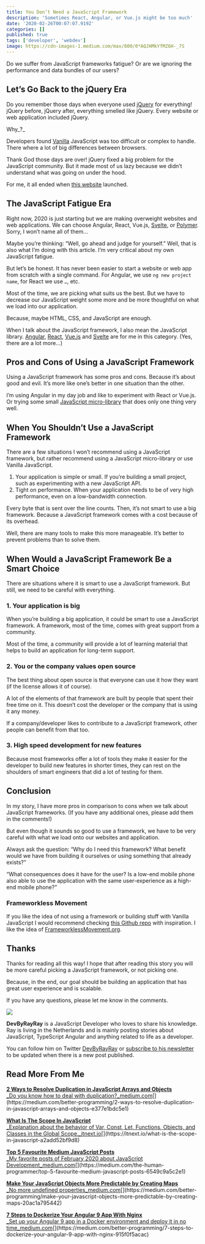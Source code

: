 ```yaml
---
title: You Don’t Need a JavaScript Framework
description: 'Sometimes React, Angular, or Vue.js might be too much'
date: '2020-02-26T00:07:07.919Z'
categories: []
published: true
tags: ['developer', 'webdev']
image: https://cdn-images-1.medium.com/max/800/0*AQJHMkYfMZ6H-_7S
---
```


Do we suffer from JavaScript frameworks fatigue? Or are we ignoring the performance and data bundles of our users?

## Let’s Go Back to the jQuery Era

Do you remember those days when everyone used [jQuery](https://jquery.com/) for everything! jQuery before, jQuery after, everything smelled like jQuery. Every website or web application included jQuery.

Why_?_

Developers found [Vanilla](http://vanilla-js.com/) JavaScript was too difficult or complex to handle. There where a lot of big differences between browsers.

Thank God those days are over! jQuery fixed a big problem for the JavaScript community. But it made most of us lazy because we didn’t understand what was going on under the hood.

For me, it all ended when [this website](http://youmightnotneedjquery.com) launched.

## The JavaScript Fatigue Era

Right now, 2020 is just starting but we are making overweight websites and web applications. We can choose Angular, React, Vue.js, [Svelte](https://svelte.dev/docs), or [Polymer](https://www.polymer-project.org/). Sorry, I won’t name all of them…

Maybe you’re thinking: “Well, go ahead and judge for yourself.” Well, that is also what I’m doing with this article. I’m very critical about my own JavaScript fatigue.

But let’s be honest. It has never been easier to start a website or web app from scratch with a single command. For Angular, we use `ng new project name`, for React we use `…`, etc.

Most of the time, we are picking what suits us the best. But we have to decrease our JavaScript weight some more and be more thoughtful on what we load into our application.

Because, maybe HTML, CSS, and JavaScript are enough.

When I talk about the JavaScript framework, I also mean the JavaScript library. [Angular](https://angular.io), [React](https://reactjs.org), [Vue.js](https://vuejs.org) and [Svelte](https://svelte.dev) are for me in this category. (Yes, there are a lot more…)

## Pros and Cons of Using a JavaScript Framework

Using a JavaScript framework has some pros and cons. Because it’s about good and evil. It’s more like one’s better in one situation than the other.

I’m using Angular in my day job and like to experiment with React or Vue.js. Or trying some small [JavaScript micro-library](http://microjs.com/#) that does only one thing very well.

## When You Shouldn’t Use a JavaScript Framework

There are a few situations I won’t recommend using a JavaScript framework, but rather recommend using a JavaScript micro-library or use Vanilla JavaScript.

1.  Your application is simple or small. If you’re building a small project, such as experimenting with a new JavaScript API.
2.  Tight on performance. When your application needs to be of very high performance, even on a low-bandwidth connection.

Every byte that is sent over the line counts. Then, it’s not smart to use a big framework. Because a JavaScript framework comes with a cost because of its overhead.

Well, there are many tools to make this more manageable. It’s better to prevent problems than to solve them.

## When Would a JavaScript Framework Be a Smart Choice

There are situations where it is smart to use a JavaScript framework. But still, we need to be careful with everything.

### **1\. Your application is big**

When you’re building a big application, it could be smart to use a JavaScript framework. A framework, most of the time, comes with great support from a community.

Most of the time, a community will provide a lot of learning material that helps to build an application for long-term support.

### **2\. You or the company values open source**

The best thing about open source is that everyone can use it how they want (if the license allows it of course).

A lot of the elements of that framework are built by people that spent their free time on it. This doesn’t cost the developer or the company that is using it any money.

If a company/developer likes to contribute to a JavaScript framework, other people can benefit from that too.

### **3\. High speed development for new features**

Because most frameworks offer a lot of tools they make it easier for the developer to build new features in shorter times, they can rest on the shoulders of smart engineers that did a lot of testing for them.

## Conclusion

In my story, I have more pros in comparison to cons when we talk about JavaScript frameworks. (If you have any additional ones, please add them in the comments!)

But even though it sounds so good to use a framework, we have to be very careful with what we load onto our websites and application.

Always ask the question: “Why do I need this framework? What benefit would we have from building it ourselves or using something that already exists?”

“What consequences does it have for the user? Is a low-end mobile phone also able to use the application with the same user-experience as a high-end mobile phone?”

### Frameworkless Movement

If you like the idea of not using a framework or building stuff with Vanilla JavaScript I would recommend checking [this Github repo](https://github.com/frameworkless-movement/awesome-frameworkless) with inspiration. I like the idea of [FrameworklessMovement.org](http://frameworklessmovement.org).

## Thanks

Thanks for reading all this way! I hope that after reading this story you will be more careful picking a JavaScript framework, or not picking one.

Because, in the end, our goal should be building an application that has great user experience and is scalable.

If you have any questions, please let me know in the comments.

![](https://cdn-images-1.medium.com/max/800/1*0fLVc6GjamTuPR79Cqce4Q.png)

**DevByRayRay** is a JavaScript Developer who loves to share his knowledge. Ray is living in the Netherlands and is mainly posting stories about JavaScript, TypeScript Angular and anything related to life as a developer.

You can follow him on Twitter [DevByRayRay](https://twitter.com/devbyrayray) or [subscribe to his newsletter](https://buttondown.email/devbyrayray) to be updated when there is a new post published.

## Read More From Me

[**2 Ways to Resolve Duplication in JavaScript Arrays and Objects**  
_Do you know how to deal with duplication?_medium.com](https://medium.com/better-programming/2-ways-to-resolve-duplication-in-javascript-arrays-and-objects-e377e1bdc5e1 "https://medium.com/better-programming/2-ways-to-resolve-duplication-in-javascript-arrays-and-objects-e377e1bdc5e1")[](https://medium.com/better-programming/2-ways-to-resolve-duplication-in-javascript-arrays-and-objects-e377e1bdc5e1)

[**What Is The Scope In JavaScript**  
_Explanation about the behavior of Var, Const, Let, Functions, Objects, and Classes in the Global Scope._itnext.io](https://itnext.io/what-is-the-scope-in-javascript-a2add52bf9d8 "https://itnext.io/what-is-the-scope-in-javascript-a2add52bf9d8")[](https://itnext.io/what-is-the-scope-in-javascript-a2add52bf9d8)

[**Top 5 Favourite Medium JavaScript Posts**  
_My favorite posts of February 2020 about JavaScript Development_medium.com](https://medium.com/the-human-programmer/top-5-favourite-medium-javascript-posts-6549c9a5c2e1 "https://medium.com/the-human-programmer/top-5-favourite-medium-javascript-posts-6549c9a5c2e1")[](https://medium.com/the-human-programmer/top-5-favourite-medium-javascript-posts-6549c9a5c2e1)

[**Make Your JavaScript Objects More Predictable by Creating Maps**  
_No more undefined properties_medium.com](https://medium.com/better-programming/make-your-javascript-objects-more-predictable-by-creating-maps-20ac1a795442 "https://medium.com/better-programming/make-your-javascript-objects-more-predictable-by-creating-maps-20ac1a795442")[](https://medium.com/better-programming/make-your-javascript-objects-more-predictable-by-creating-maps-20ac1a795442)

[**7 Steps to Dockerize Your Angular 9 App With Nginx**  
_Set up your Angular 9 app in a Docker environment and deploy it in no time_medium.com](https://medium.com/better-programming/7-steps-to-dockerize-your-angular-9-app-with-nginx-915f0f5acac "https://medium.com/better-programming/7-steps-to-dockerize-your-angular-9-app-with-nginx-915f0f5acac")[](https://medium.com/better-programming/7-steps-to-dockerize-your-angular-9-app-with-nginx-915f0f5acac)
